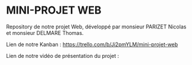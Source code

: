 # MINI-PROJET WEB

Repository de notre projet Web, développé par monsieur PARIZET Nicolas et monsieur DELMARE Thomas.

Lien de notre Kanban : https://trello.com/b/Ji2pmYLM/mini-projet-web  

Lien de notre vidéo de présentation du projet :
